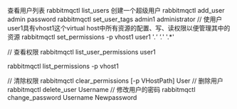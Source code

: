 查看用户列表
rabbitmqctl list_users
创建一个超级用户
rabbitmqctl add_user admin password
rabbitmqctl set_user_tags admin1 administrator
// 使用户user1具有vhost1这个virtual host中所有资源的配置、写、读权限以便管理其中的资源
rabbitmqctl  set_permissions -p vhost1 user1 '.*' '.*' '.*' 

// 查看权限
rabbitmqctl list_user_permissions user1

rabbitmqctl list_permissions -p vhost1

// 清除权限
rabbitmqctl clear_permissions [-p VHostPath] User
// 删除用户
rabbitmqctl delete_user Username
// 修改用户的密码
rabbitmqctl change_password Username Newpassword